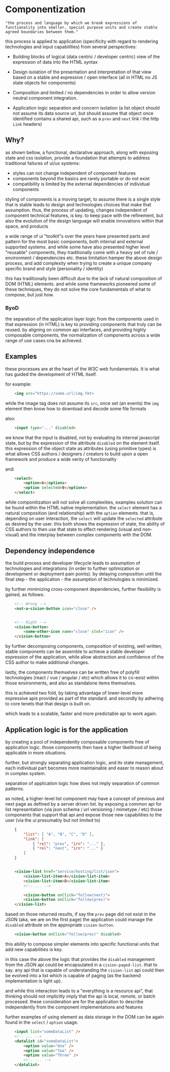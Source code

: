 # Componentization


	"the process and language by which we break expressions of functionality into smaller, special purpose units and create stable agreed boundaries between them."


this process is applied to application (specificity with regard to rendering technologies
and input capabilities) from several perspectives:

- Building blocks of logical (data centric / developer centric) view of the expression of data into the HTML syntax

- Design isolation of the presentation and interpretation of that view based on a stable and expressive / open interface (all in HTML no JS state objects for components)

- Composition and limited / no dependencies in order to allow version neutral component integration.

- Application logic separation and concern isolation (a list object should not assume its data source url, but should assume that object once identified contains a shared api, such as a `prev` and `next` link i the http `Link` headers)

## Why?

as shown bellow, a functional, declarative approach, along with exposing state and css isolation, provide a foundation that attempts to address traditional failures of ui/ux systems:

 - styles can not change independent of component features
 - components beyond the basics are rarely portable or do not exist
 - compatibility is limited by the external dependencies of individual components


styling of components is a moving target, to assume there is a single style that is stable leads to design and technologies choices that make that assumption. thus, the process of updating, changes independent of component technical features, is key.  to keep pace with the refinement, but also the evolution of the design language will enable innovations within that space, and products

a wide range of ui "toolkit"s over the years have presented parts and pattern for the most basic components, both internal and external supported systems.  and while some have also presented higher level "reusable" components, they traditionally come with a heavy set of rule / environment / dependencies etc.   these limitation hamper the above design process, and add complexity when trying to create a unique company specific brand and style (personality / identity)

this has traditionally been difficult due to the lack of natural composition of DOM (HTML) elements.  and while some frameworks pioneered some of these techniques, they do not solve the core fundamentals of what to compose, but just how.

### ByoD

the separation of the application layer logic from the components used in that expression (in HTML) is key to providing components that truly can be reused.  by aligning on common api interfaces, and providing highly composable components, the normalization of components across a wide range of use cases cna be achieved.



## Examples

these processes are at the heart of the W3C web fundamentals. It is what has guided the development of HTML itself.

for example:

```html
	<img src="https://some.url/img.fmt>
```

while the image tag does not assume its `src`, once set (an events) the `img` element then know how to download and decode some file formats


also:

```html
	<input type="..." disabled>
```

we know that the input is disabled, not by evaluating its internal javascript state, but by the expression of the attribute `disabled` on the element itself.
this expression of the object state as attributes (using primitive types) is what allows CSS authors / designers / creators to build upon a open framework
and produce a wide verity of functionality


and:

```html
	<select>
		<option>A</options>
		<option selected>B</options>
	</select>
```

while componitization will not solve all complexities, examples solution can be found within the HTML native implementation.
the `select` element has a natural composition (and relationship) with the `option` elements.   that is, depending on
user interaction, the `select` will update the `selected` attribute as desired by the user.
this both shows the expression of state, the ability of CSS authors to then use that state to effect
rendering (visual and non-visual) and the interplay between complex components with the DOM.



## Dependency independence

the build process and developer lifecycle leads to assumption of technologies and integrations (in order to further optimization or development or deployment pain points).  by delaying composition until the final step - the application - the assumption of technologies is minimized.

by further minimizing cross-component dependencies, further flexibility is gained, as follows:

```html
	<!-- Wrong -->
	<not-a-cision-button icon="close" />


	<!-- Right -->
	<cision-button>
		<some-other-icon name="close" slot="icon" />
	</cision-button>
```

by further decomposing components, composition of existing, well written, stable components can be assemble to achieve a stable developer expression of the application, while allow abstraction and confidence of the CSS author to make additional changes.


lastly, the components themselves can be written free of polyfill technologies (react / vue / angular / etc) which allows it to co-exist within those environments, and also as standalone items themselves.

this is achieved two fold, by taking advantage of lower-level more expressive apis provided as part of the standard.  and secondly by adhering to core tenets that that design is built on.

which leads to a scalable, faster and more predictable api to work again.


## Application logic is for the application

by creating a pool of independently composable components free of application logic. those components then have a higher likelihood of being applicable in more situations.

further, but strongly separating application logic, and its state management, each individual part becomes more maintainable and easer to reason about in complex system.

separation of application logic how does not imply separation of common patterns.

as noted, a higher-level list component may have a concept of previous and next page as defined by a server driven list.  by exposing a common api for list representation (via json schema / url versioning / mimetype / etc) those components that support that api and expose those new capabilities to the user (via the ui presumably but not limited to)

```json
	{
		"list": [ "A", "B", "C", "D" ],
		"link": [
			{ "rel": "prev", "irn": "..." },
			{ "rel": "next", "irn": "..." }
		]
	}
```

```html

	<cision-list href="service/hosting/list/json">
		<cision-list-item>A</cision-list-item>
		<cision-list-item>B</cision-list-item>
		<!-- ... -->

		<cision-button onClick="follow(next)">
		<cision-button onClick="follow(prev)">
	</cision-list>

```

based on those returned results, if say the `prev` page did not exist in the JSON (aka, we are on the first page) the application could manage the `disabled` attribute on the appropriate `cision-button`.

```html
	<cision-button onClick="follow(prev)" disabled>
```

this ability to compose simpler elements into specific functional units that add new capabilities is key.

in this case the above the logic that provides the `disabled` management from the JSON api could be encapsulated in a `cision-paged-list`.  that to say. any api that is capable of understanding the `cision-list` api could then be evolved into a list which is capable of paging (as the backend implementation is light up).

and while this interaction leads to a "everything is a resource api", that thinking should not implicitly imply that the api is local, remote, or batch processed.   these consideration are for the application to describe independently from the component implementations and features



further examples of using element as data storage in the DOM can be again found in the `select` / `option` usage.


```html
	<input list="someDataList" />
	<!-- ... -->
	<datalist id="someDataList">
		<option value="One" />
		<option value="Two" />
		<option value="Three" />
		<!-- ... -->
	</datalist>
```





